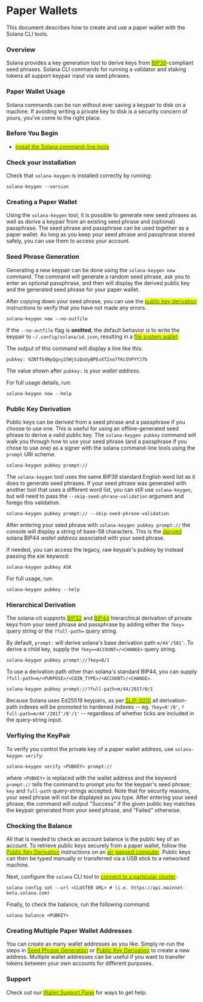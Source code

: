 # Paper Wallets

This document describes how to create and use a paper wallet with the Solana CLI tools.

### Overview

Solana provides a key generation tool to derive keys from [<mark style="color:green;">BIP39</mark>](https://github.com/bitcoin/bips/blob/master/bip-0039.mediawiki)-compliant seed phrases. Solana CLI commands for running a validator and staking tokens all support keypair input via seed phrases.

### Paper Wallet Usage

Solana commands can be run without ever saving a keypair to disk on a machine. If avoiding writing a private key to disk is a security concern of yours, you've come to the right place.

### Before You Begin

* [<mark style="color:green;">Install the Solana command-line tools</mark>](https://docs.solana.com/cli/install-solana-cli-tools)<mark style="color:green;"></mark>

### Check your installation

Check that `solana-keygen` is installed correctly by running:

```
solana-keygen --version
```

### Creating a Paper Wallet

Using the `solana-keygen` tool, it is possible to generate new seed phrases as well as derive a keypair from an existing seed phrase and (optional) passphrase. The seed phrase and passphrase can be used together as a paper wallet. As long as you keep your seed phrase and passphrase stored safely, you can use them to access your account.

### Seed Phrase Generation

Generating a new keypair can be done using the `solana-keygen new` command. The command will generate a random seed phrase, ask you to enter an optional passphrase, and then will display the derived public key and the generated seed phrase for your paper wallet.

After copying down your seed phrase, you can use the <mark style="color:green;"></mark> [<mark style="color:green;">public key derivation</mark>](https://docs.solana.com/wallet-guide/paper-wallet#public-key-derivation) instructions to verify that you have not made any errors.

```
solana-keygen new --no-outfile
```

If the `--no-outfile` flag is **omitted**, the default behavior is to write the keypair to `~/.config/solana/id.json`, resulting in a <mark style="color:green;"></mark> [<mark style="color:green;">file system wallet</mark>](https://docs.solana.com/wallet-guide/file-system-wallet)<mark style="color:green;">.</mark>

The output of this command will display a line like this:

```
pubkey: 9ZNTfG4NyQgxy2SWjSiQoUyBPEvXT2xo7fKc5hPYYJ7b
```

The value shown after `pubkey:` is your _wallet address_.

For full usage details, run:

```
solana-keygen new --help
```

### Public Key Derivation

Public keys can be derived from a seed phrase and a passphrase if you choose to use one. This is useful for using an offline-generated seed phrase to derive a valid public key. The `solana-keygen pubkey` command will walk you through how to use your seed phrase (and a passphrase if you chose to use one) as a signer with the solana command-line tools using the `prompt` URI scheme.

```
solana-keygen pubkey prompt://
```

The `solana-keygen` tool uses the same BIP39 standard English word list as it does to generate seed phrases. If your seed phrase was generated with another tool that uses a different word list, you can still use `solana-keygen`, but will need to pass the `--skip-seed-phrase-validation` argument and forego this validation.

```
solana-keygen pubkey prompt:// --skip-seed-phrase-validation
```

After entering your seed phrase with `solana-keygen pubkey prompt://` the console will display a string of base-58 characters. This is the [<mark style="color:green;">derived</mark>](https://docs.solana.com/wallet-guide/paper-wallet#hierarchical-derivation) solana BIP44 _wallet address_ associated with your seed phrase.

If needed, you can access the legacy, raw keypair's pubkey by instead passing the `ASK` keyword:

```
solana-keygen pubkey ASK
```

For full usage, run:

```
solana-keygen pubkey --help
```

### Hierarchical Derivation

The solana-cli supports [<mark style="color:green;">BIP32</mark>](https://github.com/bitcoin/bips/blob/master/bip-0032.mediawiki) and [<mark style="color:green;">BIP44</mark>](https://github.com/bitcoin/bips/blob/master/bip-0044.mediawiki) hierarchical derivation of private keys from your seed phrase and passphrase by adding either the `?key=` query string or the `?full-path=` query string.

By default, `prompt:` will derive solana's base derivation path `m/44'/501'`. To derive a child key, supply the `?key=<ACCOUNT>/<CHANGE>` query string.

```
solana-keygen pubkey prompt://?key=0/1
```

To use a derivation path other than solana's standard BIP44, you can supply `?full-path=m/<PURPOSE>/<COIN_TYPE>/<ACCOUNT>/<CHANGE>`.

```
solana-keygen pubkey prompt://?full-path=m/44/2017/0/1
```

Because Solana uses Ed25519 keypairs, as per [<mark style="color:green;">SLIP-0010</mark>](https://github.com/satoshilabs/slips/blob/master/slip-0010.md) all derivation-path indexes will be promoted to hardened indexes -- eg. `?key=0'/0'`, `?full-path=m/44'/2017'/0'/1'` -- regardless of whether ticks are included in the query-string input.

### Verfiying the KeyPair

To verify you control the private key of a paper wallet address, use `solana-keygen verify`:

```
solana-keygen verify <PUBKEY> prompt://
```

where `<PUBKEY>` is replaced with the wallet address and the keyword `prompt://` tells the command to prompt you for the keypair's seed phrase; `key` and `full-path` query-strings accepted. Note that for security reasons, your seed phrase will not be displayed as you type. After entering your seed phrase, the command will output "Success" if the given public key matches the keypair generated from your seed phrase, and "Failed" otherwise.

### Checking the Balance

All that is needed to check an account balance is the public key of an account. To retrieve public keys securely from a paper wallet, follow the [<mark style="color:green;">Public Key Derivation</mark>](https://docs.solana.com/wallet-guide/paper-wallet#public-key-derivation) <mark style="color:green;"></mark> instructions on an [<mark style="color:green;">air gapped computer</mark>](https://en.wikipedia.org/wiki/Air\_gap\_\(networking\)). Public keys can then be typed manually or transferred via a USB stick to a networked machine.

Next, configure the `solana` CLI tool to [<mark style="color:green;">connect to a particular cluster</mark>](https://docs.solana.com/cli/choose-a-cluster):

```
solana config set --url <CLUSTER URL> # (i.e. https://api.mainnet-beta.solana.com)
```

Finally, to check the balance, run the following command:

```
solana balance <PUBKEY>
```

### Creating Multiple Paper Wallet Addresses

You can create as many wallet addresses as you like. Simply re-run the steps in [<mark style="color:green;">Seed Phrase Generation</mark>](https://docs.solana.com/wallet-guide/paper-wallet#seed-phrase-generation) or [<mark style="color:green;">Public Key Derivation</mark>](https://docs.solana.com/wallet-guide/paper-wallet#public-key-derivation) <mark style="color:green;"></mark> to create a new address. Multiple wallet addresses can be useful if you want to transfer tokens between your own accounts for different purposes.

### Support

Check out our [<mark style="color:green;">Wallet Support Page</mark>](https://docs.solana.com/wallet-guide/support) <mark style="color:green;"></mark> for ways to get help.























